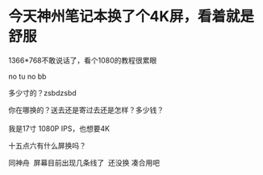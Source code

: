 # 今天神州笔记本换了个4K屏，看着就是舒服


1366*768不敢说话了，看个1080的教程很累眼

no tu no bb&nbsp;&nbsp;<img src="static/image/smiley/yct/022.gif" smilieid="42" border="0" alt="" />

多少寸的？zsbdzsbd

你在哪换的？送去还是寄过去还是怎样？多少钱？<br />
<br />
我是17寸 1080P IPS，也想要4K

十五点六有什么屏换吗？

同神舟&nbsp;&nbsp;屏幕目前出现几条线了&nbsp;&nbsp;还没换 凑合用吧
